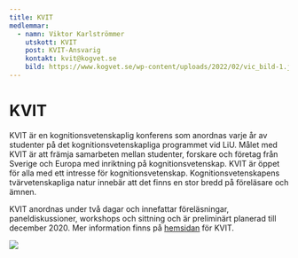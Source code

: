```yaml
---
title: KVIT
medlemmar:
  - namn: Viktor Karlströmmer
    utskott: KVIT
    post: KVIT-Ansvarig
    kontakt: kvit@kogvet.se
    bild: https://www.kogvet.se/wp-content/uploads/2022/02/vic_bild-1.jpg
---
```

# KVIT

KVIT är en kognitionsvetenskaplig konferens som anordnas varje år av studenter på det kognitionsvetenskapliga programmet vid LiU. Målet med KVIT är att främja samarbeten mellan studenter, forskare och företag från Sverige och Europa med inriktning på kognitionsvetenskap. KVIT är öppet för alla med ett intresse för kognitionsvetenskap. Kognitionsvetenskapens tvärvetenskapliga natur innebär att det finns en stor bredd på föreläsare och ämnen.

KVIT anordnas under två dagar och innefattar föreläsningar, paneldiskussioner, workshops och sittning och är preliminärt planerad till december 2020. Mer information finns på [hemsidan](http://www.kvit.kogvet.se/) för KVIT.

![](http://www.kogvet.se/wp-content/uploads/2020/07/Logga-300x300.png)
